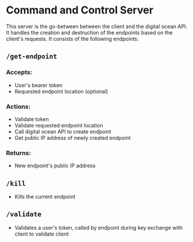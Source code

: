 # Command and Control Server

This server is the go-between between the client and the digital ocean API.  It handles the creation and destruction of the endpoints based on the client's requests.   It consists of the following endpoints:

## `/get-endpoint`

### Accepts:

  - User's bearer token
  - Requested endpoint location (optional)

### Actions:
  
  - Validate token
  - Validate requested endpoint location
  - Call digital ocean API to create endpoint
  - Get public IP address of newly created endpoint

### Returns:

  - New endpoint's public IP address

## `/kill`

  - Kills the current endpoint

## `/validate`

  - Validates a user's token, called by endpoint during key exchange with client to validate client

